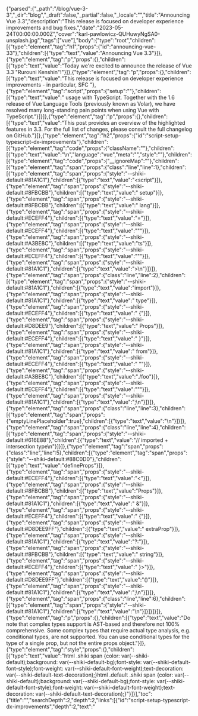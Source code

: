 {"parsed":{"_path":"/blog/vue-3-3","_dir":"blog","_draft":false,"_partial":false,"_locale":"","title":"Announcing Vue 3.3","description":"This release is focused on developer experience improvements and bug fixes.","date":"2023-05-24T00:00:00.000Z","cover":"karl-pawlowicz-QUHuwyNgSA0-unsplash.jpg","tags":["vue"],"body":{"type":"root","children":[{"type":"element","tag":"h1","props":{"id":"announcing-vue-33"},"children":[{"type":"text","value":"Announcing Vue 3.3"}]},{"type":"element","tag":"p","props":{},"children":[{"type":"text","value":"Today we're excited to announce the release of Vue 3.3 \"Rurouni Kenshin\"!"}]},{"type":"element","tag":"p","props":{},"children":[{"type":"text","value":"This release is focused on developer experience improvements - in particular, SFC "},{"type":"element","tag":"script","props":{"setup":""},"children":[{"type":"text","value":" usage with TypeScript. Together with the 1.6 release of Vue Language Tools (previously known as Volar), we have resolved many long-standing pain points when using Vue with TypeScript."}]}]},{"type":"element","tag":"p","props":{},"children":[{"type":"text","value":"This post provides an overview of the highlighted features in 3.3. For the full list of changes, please consult the full changelog on GitHub."}]},{"type":"element","tag":"h2","props":{"id":"script-setup-typescript-dx-improvements"},"children":[{"type":"element","tag":"code","props":{"className":""},"children":[{"type":"text","value":"<script setup>"}]},{"type":"text","value":" + TypeScript DX Improvements"}]},{"type":"element","tag":"h3","props":{"id":"imported-and-complex-types-support-in-macros"},"children":[{"type":"text","value":"Imported and Complex Types Support in Macros"}]},{"type":"element","tag":"p","props":{},"children":[{"type":"text","value":"Previously, types used in the type parameter position of defineProps and defineEmits were limited to local types, and only supported type literals and interfaces. This is because Vue needs to be able to analyze the properties on the props interface in order to generate corresponding runtime options."}]},{"type":"element","tag":"p","props":{},"children":[{"type":"text","value":"This limitation is now resolved in 3.3. The compiler can now resolve imported types, and supports a limited set of complex types:"}]},{"type":"element","tag":"pre","props":{"className":"language-vue shiki shiki-themes nord","code":"<script setup lang=\"ts\">\nimport type { Props } from \"./foo\";\n\n// imported + intersection type\ndefineProps<Props & { extraProp?: string }>();\n</script>\n","language":"vue","meta":"","style":""},"children":[{"type":"element","tag":"code","props":{"__ignoreMap":""},"children":[{"type":"element","tag":"span","props":{"class":"line","line":1},"children":[{"type":"element","tag":"span","props":{"style":"--shiki-default:#81A1C1"},"children":[{"type":"text","value":"<script"}]},{"type":"element","tag":"span","props":{"style":"--shiki-default:#8FBCBB"},"children":[{"type":"text","value":" setup"}]},{"type":"element","tag":"span","props":{"style":"--shiki-default:#8FBCBB"},"children":[{"type":"text","value":" lang"}]},{"type":"element","tag":"span","props":{"style":"--shiki-default:#ECEFF4"},"children":[{"type":"text","value":"="}]},{"type":"element","tag":"span","props":{"style":"--shiki-default:#ECEFF4"},"children":[{"type":"text","value":"\""}]},{"type":"element","tag":"span","props":{"style":"--shiki-default:#A3BE8C"},"children":[{"type":"text","value":"ts"}]},{"type":"element","tag":"span","props":{"style":"--shiki-default:#ECEFF4"},"children":[{"type":"text","value":"\""}]},{"type":"element","tag":"span","props":{"style":"--shiki-default:#81A1C1"},"children":[{"type":"text","value":">\n"}]}]},{"type":"element","tag":"span","props":{"class":"line","line":2},"children":[{"type":"element","tag":"span","props":{"style":"--shiki-default:#81A1C1"},"children":[{"type":"text","value":"import"}]},{"type":"element","tag":"span","props":{"style":"--shiki-default:#81A1C1"},"children":[{"type":"text","value":" type"}]},{"type":"element","tag":"span","props":{"style":"--shiki-default:#ECEFF4"},"children":[{"type":"text","value":" {"}]},{"type":"element","tag":"span","props":{"style":"--shiki-default:#D8DEE9"},"children":[{"type":"text","value":" Props"}]},{"type":"element","tag":"span","props":{"style":"--shiki-default:#ECEFF4"},"children":[{"type":"text","value":" }"}]},{"type":"element","tag":"span","props":{"style":"--shiki-default:#81A1C1"},"children":[{"type":"text","value":" from"}]},{"type":"element","tag":"span","props":{"style":"--shiki-default:#ECEFF4"},"children":[{"type":"text","value":" \""}]},{"type":"element","tag":"span","props":{"style":"--shiki-default:#A3BE8C"},"children":[{"type":"text","value":"./foo"}]},{"type":"element","tag":"span","props":{"style":"--shiki-default:#ECEFF4"},"children":[{"type":"text","value":"\""}]},{"type":"element","tag":"span","props":{"style":"--shiki-default:#81A1C1"},"children":[{"type":"text","value":";\n"}]}]},{"type":"element","tag":"span","props":{"class":"line","line":3},"children":[{"type":"element","tag":"span","props":{"emptyLinePlaceholder":true},"children":[{"type":"text","value":"\n"}]}]},{"type":"element","tag":"span","props":{"class":"line","line":4},"children":[{"type":"element","tag":"span","props":{"style":"--shiki-default:#616E88"},"children":[{"type":"text","value":"// imported + intersection type\n"}]}]},{"type":"element","tag":"span","props":{"class":"line","line":5},"children":[{"type":"element","tag":"span","props":{"style":"--shiki-default:#88C0D0"},"children":[{"type":"text","value":"defineProps"}]},{"type":"element","tag":"span","props":{"style":"--shiki-default:#ECEFF4"},"children":[{"type":"text","value":"<"}]},{"type":"element","tag":"span","props":{"style":"--shiki-default:#8FBCBB"},"children":[{"type":"text","value":"Props"}]},{"type":"element","tag":"span","props":{"style":"--shiki-default:#81A1C1"},"children":[{"type":"text","value":" &"}]},{"type":"element","tag":"span","props":{"style":"--shiki-default:#ECEFF4"},"children":[{"type":"text","value":" {"}]},{"type":"element","tag":"span","props":{"style":"--shiki-default:#D8DEE9FF"},"children":[{"type":"text","value":" extraProp"}]},{"type":"element","tag":"span","props":{"style":"--shiki-default:#81A1C1"},"children":[{"type":"text","value":"?:"}]},{"type":"element","tag":"span","props":{"style":"--shiki-default:#8FBCBB"},"children":[{"type":"text","value":" string"}]},{"type":"element","tag":"span","props":{"style":"--shiki-default:#ECEFF4"},"children":[{"type":"text","value":" }>"}]},{"type":"element","tag":"span","props":{"style":"--shiki-default:#D8DEE9FF"},"children":[{"type":"text","value":"()"}]},{"type":"element","tag":"span","props":{"style":"--shiki-default:#81A1C1"},"children":[{"type":"text","value":";\n"}]}]},{"type":"element","tag":"span","props":{"class":"line","line":6},"children":[{"type":"element","tag":"span","props":{"style":"--shiki-default:#81A1C1"},"children":[{"type":"text","value":"</script>\n"}]}]}]}]},{"type":"element","tag":"p","props":{},"children":[{"type":"text","value":"Do note that complex types support is AST-based and therefore not 100% comprehensive. Some complex types that require actual type analysis, e.g. conditional types, are not supported. You can use conditional types for the type of a single prop, but not the entire props object."}]},{"type":"element","tag":"style","props":{},"children":[{"type":"text","value":"html .shiki span {color: var(--shiki-default);background: var(--shiki-default-bg);font-style: var(--shiki-default-font-style);font-weight: var(--shiki-default-font-weight);text-decoration: var(--shiki-default-text-decoration);}html .default .shiki span {color: var(--shiki-default);background: var(--shiki-default-bg);font-style: var(--shiki-default-font-style);font-weight: var(--shiki-default-font-weight);text-decoration: var(--shiki-default-text-decoration);}"}]}],"toc":{"title":"","searchDepth":2,"depth":2,"links":[{"id":"script-setup-typescript-dx-improvements","depth":2,"text":"<script setup> + TypeScript DX Improvements","children":[{"id":"imported-and-complex-types-support-in-macros","depth":3,"text":"Imported and Complex Types Support in Macros"}]}]}},"_type":"markdown","_id":"content:blog:vue-3-3.md","_source":"content","_file":"blog/vue-3-3.md","_extension":"md"},"hash":"blQYdpUVnD"}